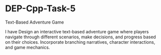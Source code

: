 # DEP-Cpp-Task-5

Text-Based Adventure Game

I have Design an interactive text-based adventure game where players navigate through different scenarios, make decisions, and
progress based on their choices. Incorporate branching narratives, character interactions, and game mechanics.

